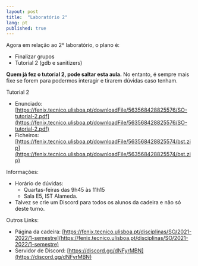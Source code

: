 ```yaml
---
layout: post
title:  "Laboratório 2"
lang: pt
published: true
---
```


Agora em relação ao 2º laboratório, o plano é:
- Finalizar grupos
- Tutorial 2 (gdb e sanitizers)

**Quem já fez o tutorial 2, pode saltar esta aula.** No entanto, é sempre mais fixe se forem para podermos interagir e tirarem dúvidas caso tenham.

Tutorial 2
- Enunciado: [https://fenix.tecnico.ulisboa.pt/downloadFile/563568428825576/SO-tutorial-2.pdf](https://fenix.tecnico.ulisboa.pt/downloadFile/563568428825576/SO-tutorial-2.pdf)
- Ficheiros: [https://fenix.tecnico.ulisboa.pt/downloadFile/563568428825574/bst.zip](https://fenix.tecnico.ulisboa.pt/downloadFile/563568428825574/bst.zip)

Informações:
- Horário de dúvidas:
	- Quartas-feiras das 9h45 às 11h15
	- Sala E5, IST Alameda.
- Talvez se crie um Discord para todos os alunos da cadeira e não só deste turno.

Outros Links:
- Página da cadeira: [https://fenix.tecnico.ulisboa.pt/disciplinas/SO/2021-2022/1-semestre](https://fenix.tecnico.ulisboa.pt/disciplinas/SO/2021-2022/1-semestre)
- Servidor de Discord: [https://discord.gg/dNFyrMBN](https://discord.gg/dNFyrMBN)
